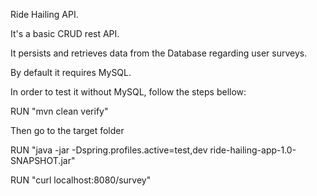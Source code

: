 Ride Hailing API.

It's a basic CRUD rest API.

It persists and retrieves data from the Database regarding user surveys.

By default it requires MySQL.

In order to test it without MySQL, follow the steps bellow:

RUN "mvn clean verify"

Then go to the target folder

RUN "java -jar -Dspring.profiles.active=test,dev ride-hailing-app-1.0-SNAPSHOT.jar"

RUN "curl localhost:8080/survey"